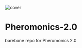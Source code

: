 ![cover](https://raw.githubusercontent.com/ale2x72/Pheromonics-2.0/master/%40%20test_pictures/cover%20test_03.png)
# Pheromonics-2.0
barebone repo for Pheromonics 2.0
